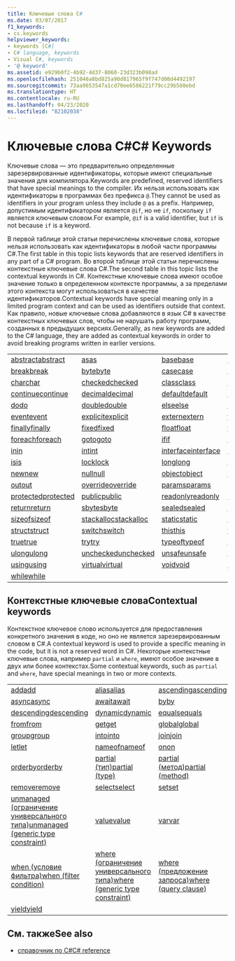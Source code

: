 ```yaml
---
title: Ключевые слова C#
ms.date: 03/07/2017
f1_keywords:
- cs.keywords
helpviewer_keywords:
- keywords [C#]
- C# language, keywords
- Visual C#, keywords
- '@ keyword'
ms.assetid: e929b0f2-4b92-4d37-8060-23d323b098ad
ms.openlocfilehash: 251046a8bd825a90d817965f9f747d08d4492197
ms.sourcegitcommit: 73aa9653547a1cd70ee6586221f79cc29b588ebd
ms.translationtype: HT
ms.contentlocale: ru-RU
ms.lasthandoff: 04/23/2020
ms.locfileid: "82102038"
---
```

# <a name="c-keywords"></a><span data-ttu-id="890ea-102">Ключевые слова C#</span><span class="sxs-lookup"><span data-stu-id="890ea-102">C# Keywords</span></span>

<span data-ttu-id="890ea-103">Ключевые слова — это предварительно определенные зарезервированные идентификаторы, которые имеют специальные значения для компилятора.</span><span class="sxs-lookup"><span data-stu-id="890ea-103">Keywords are predefined, reserved identifiers that have special meanings to the compiler.</span></span> <span data-ttu-id="890ea-104">Их нельзя использовать как идентификаторы в программах без префикса `@`.</span><span class="sxs-lookup"><span data-stu-id="890ea-104">They cannot be used as identifiers in your program unless they include `@` as a prefix.</span></span> <span data-ttu-id="890ea-105">Например, допустимым идентификатором является `@if`, но не `if`, поскольку `if` является ключевым словом.</span><span class="sxs-lookup"><span data-stu-id="890ea-105">For example, `@if` is a valid identifier, but `if` is not because `if` is a keyword.</span></span>  
  
 <span data-ttu-id="890ea-106">В первой таблице этой статьи перечислены ключевые слова, которые нельзя использовать как идентификаторы в любой части программы C#.</span><span class="sxs-lookup"><span data-stu-id="890ea-106">The first table in this topic lists keywords that are reserved identifiers in any part of a C# program.</span></span> <span data-ttu-id="890ea-107">Во второй таблице этой статьи перечислены контекстные ключевые слова C#.</span><span class="sxs-lookup"><span data-stu-id="890ea-107">The second table in this topic lists the contextual keywords in C#.</span></span> <span data-ttu-id="890ea-108">Контекстные ключевые слова имеют особое значение только в определенном контексте программы, а за пределами этого контекста могут использоваться в качестве идентификаторов.</span><span class="sxs-lookup"><span data-stu-id="890ea-108">Contextual keywords have special meaning only in a limited program context and can be used as identifiers outside that context.</span></span> <span data-ttu-id="890ea-109">Как правило, новые ключевые слова добавляются в язык C# в качестве контекстных ключевых слов, чтобы не нарушать работу программ, созданных в предыдущих версиях.</span><span class="sxs-lookup"><span data-stu-id="890ea-109">Generally, as new keywords are added to the C# language, they are added as contextual keywords in order to avoid breaking programs written in earlier versions.</span></span>  
  
|||||  
|---|---|---|---|  
|[<span data-ttu-id="890ea-110">abstract</span><span class="sxs-lookup"><span data-stu-id="890ea-110">abstract</span></span>](abstract.md)|[<span data-ttu-id="890ea-111">as</span><span class="sxs-lookup"><span data-stu-id="890ea-111">as</span></span>](../operators/type-testing-and-cast.md#as-operator)|[<span data-ttu-id="890ea-112">base</span><span class="sxs-lookup"><span data-stu-id="890ea-112">base</span></span>](base.md)|[<span data-ttu-id="890ea-113">bool</span><span class="sxs-lookup"><span data-stu-id="890ea-113">bool</span></span>](../builtin-types/bool.md)|  
|[<span data-ttu-id="890ea-114">break</span><span class="sxs-lookup"><span data-stu-id="890ea-114">break</span></span>](break.md)|[<span data-ttu-id="890ea-115">byte</span><span class="sxs-lookup"><span data-stu-id="890ea-115">byte</span></span>](../builtin-types/integral-numeric-types.md)|[<span data-ttu-id="890ea-116">case</span><span class="sxs-lookup"><span data-stu-id="890ea-116">case</span></span>](switch.md)|[<span data-ttu-id="890ea-117">catch</span><span class="sxs-lookup"><span data-stu-id="890ea-117">catch</span></span>](try-catch.md)|  
|[<span data-ttu-id="890ea-118">char</span><span class="sxs-lookup"><span data-stu-id="890ea-118">char</span></span>](../builtin-types/char.md)|[<span data-ttu-id="890ea-119">checked</span><span class="sxs-lookup"><span data-stu-id="890ea-119">checked</span></span>](checked.md)|[<span data-ttu-id="890ea-120">class</span><span class="sxs-lookup"><span data-stu-id="890ea-120">class</span></span>](class.md)|[<span data-ttu-id="890ea-121">const</span><span class="sxs-lookup"><span data-stu-id="890ea-121">const</span></span>](const.md)|  
|[<span data-ttu-id="890ea-122">continue</span><span class="sxs-lookup"><span data-stu-id="890ea-122">continue</span></span>](continue.md)|[<span data-ttu-id="890ea-123">decimal</span><span class="sxs-lookup"><span data-stu-id="890ea-123">decimal</span></span>](../builtin-types/floating-point-numeric-types.md)|[<span data-ttu-id="890ea-124">default</span><span class="sxs-lookup"><span data-stu-id="890ea-124">default</span></span>](default.md)|[<span data-ttu-id="890ea-125">delegate</span><span class="sxs-lookup"><span data-stu-id="890ea-125">delegate</span></span>](../builtin-types/reference-types.md)|  
|[<span data-ttu-id="890ea-126">do</span><span class="sxs-lookup"><span data-stu-id="890ea-126">do</span></span>](do.md)|[<span data-ttu-id="890ea-127">double</span><span class="sxs-lookup"><span data-stu-id="890ea-127">double</span></span>](../builtin-types/floating-point-numeric-types.md)|[<span data-ttu-id="890ea-128">else</span><span class="sxs-lookup"><span data-stu-id="890ea-128">else</span></span>](if-else.md)|[<span data-ttu-id="890ea-129">enum</span><span class="sxs-lookup"><span data-stu-id="890ea-129">enum</span></span>](../builtin-types/enum.md)|  
|[<span data-ttu-id="890ea-130">event</span><span class="sxs-lookup"><span data-stu-id="890ea-130">event</span></span>](event.md)|[<span data-ttu-id="890ea-131">explicit</span><span class="sxs-lookup"><span data-stu-id="890ea-131">explicit</span></span>](../operators/user-defined-conversion-operators.md)|[<span data-ttu-id="890ea-132">extern</span><span class="sxs-lookup"><span data-stu-id="890ea-132">extern</span></span>](extern.md)|[<span data-ttu-id="890ea-133">false</span><span class="sxs-lookup"><span data-stu-id="890ea-133">false</span></span>](../builtin-types/bool.md)|  
|[<span data-ttu-id="890ea-134">finally</span><span class="sxs-lookup"><span data-stu-id="890ea-134">finally</span></span>](try-finally.md)|[<span data-ttu-id="890ea-135">fixed</span><span class="sxs-lookup"><span data-stu-id="890ea-135">fixed</span></span>](fixed-statement.md)|[<span data-ttu-id="890ea-136">float</span><span class="sxs-lookup"><span data-stu-id="890ea-136">float</span></span>](../builtin-types/floating-point-numeric-types.md)|[<span data-ttu-id="890ea-137">for</span><span class="sxs-lookup"><span data-stu-id="890ea-137">for</span></span>](for.md)|  
|[<span data-ttu-id="890ea-138">foreach</span><span class="sxs-lookup"><span data-stu-id="890ea-138">foreach</span></span>](foreach-in.md)|[<span data-ttu-id="890ea-139">goto</span><span class="sxs-lookup"><span data-stu-id="890ea-139">goto</span></span>](goto.md)|[<span data-ttu-id="890ea-140">if</span><span class="sxs-lookup"><span data-stu-id="890ea-140">if</span></span>](if-else.md)|[<span data-ttu-id="890ea-141">implicit</span><span class="sxs-lookup"><span data-stu-id="890ea-141">implicit</span></span>](../operators/user-defined-conversion-operators.md)|  
|[<span data-ttu-id="890ea-142">in</span><span class="sxs-lookup"><span data-stu-id="890ea-142">in</span></span>](in.md)|[<span data-ttu-id="890ea-143">int</span><span class="sxs-lookup"><span data-stu-id="890ea-143">int</span></span>](../builtin-types/integral-numeric-types.md)|[<span data-ttu-id="890ea-144">interface</span><span class="sxs-lookup"><span data-stu-id="890ea-144">interface</span></span>](interface.md)|[<span data-ttu-id="890ea-145">internal</span><span class="sxs-lookup"><span data-stu-id="890ea-145">internal</span></span>](internal.md)|
|[<span data-ttu-id="890ea-146">is</span><span class="sxs-lookup"><span data-stu-id="890ea-146">is</span></span>](is.md)|[<span data-ttu-id="890ea-147">lock</span><span class="sxs-lookup"><span data-stu-id="890ea-147">lock</span></span>](lock-statement.md)|[<span data-ttu-id="890ea-148">long</span><span class="sxs-lookup"><span data-stu-id="890ea-148">long</span></span>](../builtin-types/integral-numeric-types.md)|[<span data-ttu-id="890ea-149">namespace</span><span class="sxs-lookup"><span data-stu-id="890ea-149">namespace</span></span>](namespace.md)|
|[<span data-ttu-id="890ea-150">new</span><span class="sxs-lookup"><span data-stu-id="890ea-150">new</span></span>](../operators/new-operator.md)|[<span data-ttu-id="890ea-151">null</span><span class="sxs-lookup"><span data-stu-id="890ea-151">null</span></span>](null.md)|[<span data-ttu-id="890ea-152">object</span><span class="sxs-lookup"><span data-stu-id="890ea-152">object</span></span>](../builtin-types/reference-types.md)|[<span data-ttu-id="890ea-153">operator</span><span class="sxs-lookup"><span data-stu-id="890ea-153">operator</span></span>](../operators/operator-overloading.md)|
|[<span data-ttu-id="890ea-154">out</span><span class="sxs-lookup"><span data-stu-id="890ea-154">out</span></span>](out.md)|[<span data-ttu-id="890ea-155">override</span><span class="sxs-lookup"><span data-stu-id="890ea-155">override</span></span>](override.md)|[<span data-ttu-id="890ea-156">params</span><span class="sxs-lookup"><span data-stu-id="890ea-156">params</span></span>](params.md)|[<span data-ttu-id="890ea-157">private</span><span class="sxs-lookup"><span data-stu-id="890ea-157">private</span></span>](private.md)|
|[<span data-ttu-id="890ea-158">protected</span><span class="sxs-lookup"><span data-stu-id="890ea-158">protected</span></span>](protected.md)|[<span data-ttu-id="890ea-159">public</span><span class="sxs-lookup"><span data-stu-id="890ea-159">public</span></span>](public.md)|[<span data-ttu-id="890ea-160">readonly</span><span class="sxs-lookup"><span data-stu-id="890ea-160">readonly</span></span>](readonly.md)|[<span data-ttu-id="890ea-161">ref</span><span class="sxs-lookup"><span data-stu-id="890ea-161">ref</span></span>](ref.md)|
|[<span data-ttu-id="890ea-162">return</span><span class="sxs-lookup"><span data-stu-id="890ea-162">return</span></span>](return.md)|[<span data-ttu-id="890ea-163">sbyte</span><span class="sxs-lookup"><span data-stu-id="890ea-163">sbyte</span></span>](../builtin-types/integral-numeric-types.md)|[<span data-ttu-id="890ea-164">sealed</span><span class="sxs-lookup"><span data-stu-id="890ea-164">sealed</span></span>](sealed.md)|[<span data-ttu-id="890ea-165">short</span><span class="sxs-lookup"><span data-stu-id="890ea-165">short</span></span>](../builtin-types/integral-numeric-types.md)||
[<span data-ttu-id="890ea-166">sizeof</span><span class="sxs-lookup"><span data-stu-id="890ea-166">sizeof</span></span>](../operators/sizeof.md)|[<span data-ttu-id="890ea-167">stackalloc</span><span class="sxs-lookup"><span data-stu-id="890ea-167">stackalloc</span></span>](../operators/stackalloc.md)|[<span data-ttu-id="890ea-168">static</span><span class="sxs-lookup"><span data-stu-id="890ea-168">static</span></span>](static.md)|[<span data-ttu-id="890ea-169">string</span><span class="sxs-lookup"><span data-stu-id="890ea-169">string</span></span>](../builtin-types/reference-types.md)|
|[<span data-ttu-id="890ea-170">struct</span><span class="sxs-lookup"><span data-stu-id="890ea-170">struct</span></span>](../builtin-types/struct.md)|[<span data-ttu-id="890ea-171">switch</span><span class="sxs-lookup"><span data-stu-id="890ea-171">switch</span></span>](switch.md)|[<span data-ttu-id="890ea-172">this</span><span class="sxs-lookup"><span data-stu-id="890ea-172">this</span></span>](this.md)|[<span data-ttu-id="890ea-173">throw</span><span class="sxs-lookup"><span data-stu-id="890ea-173">throw</span></span>](throw.md)|
|[<span data-ttu-id="890ea-174">true</span><span class="sxs-lookup"><span data-stu-id="890ea-174">true</span></span>](../builtin-types/bool.md)|[<span data-ttu-id="890ea-175">try</span><span class="sxs-lookup"><span data-stu-id="890ea-175">try</span></span>](try-catch.md)|[<span data-ttu-id="890ea-176">typeof</span><span class="sxs-lookup"><span data-stu-id="890ea-176">typeof</span></span>](../operators/type-testing-and-cast.md#typeof-operator)|[<span data-ttu-id="890ea-177">uint</span><span class="sxs-lookup"><span data-stu-id="890ea-177">uint</span></span>](../builtin-types/integral-numeric-types.md)|
|[<span data-ttu-id="890ea-178">ulong</span><span class="sxs-lookup"><span data-stu-id="890ea-178">ulong</span></span>](../builtin-types/integral-numeric-types.md)|[<span data-ttu-id="890ea-179">unchecked</span><span class="sxs-lookup"><span data-stu-id="890ea-179">unchecked</span></span>](unchecked.md)|[<span data-ttu-id="890ea-180">unsafe</span><span class="sxs-lookup"><span data-stu-id="890ea-180">unsafe</span></span>](unsafe.md)|[<span data-ttu-id="890ea-181">ushort</span><span class="sxs-lookup"><span data-stu-id="890ea-181">ushort</span></span>](../builtin-types/integral-numeric-types.md)|
|[<span data-ttu-id="890ea-182">using</span><span class="sxs-lookup"><span data-stu-id="890ea-182">using</span></span>](using.md)|[<span data-ttu-id="890ea-183">virtual</span><span class="sxs-lookup"><span data-stu-id="890ea-183">virtual</span></span>](virtual.md)|[<span data-ttu-id="890ea-184">void</span><span class="sxs-lookup"><span data-stu-id="890ea-184">void</span></span>](../builtin-types/void.md)|[<span data-ttu-id="890ea-185">volatile</span><span class="sxs-lookup"><span data-stu-id="890ea-185">volatile</span></span>](volatile.md)|
|[<span data-ttu-id="890ea-186">while</span><span class="sxs-lookup"><span data-stu-id="890ea-186">while</span></span>](while.md)|

## <a name="contextual-keywords"></a><span data-ttu-id="890ea-187">Контекстные ключевые слова</span><span class="sxs-lookup"><span data-stu-id="890ea-187">Contextual keywords</span></span>

 <span data-ttu-id="890ea-188">Контекстное ключевое слово используется для предоставления конкретного значения в коде, но оно не является зарезервированным словом в C#.</span><span class="sxs-lookup"><span data-stu-id="890ea-188">A contextual keyword is used to provide a specific meaning in the code, but it is not a reserved word in C#.</span></span> <span data-ttu-id="890ea-189">Некоторые контекстные ключевые слова, например `partial` и `where`, имеют особое значение в двух или более контекстах.</span><span class="sxs-lookup"><span data-stu-id="890ea-189">Some contextual keywords, such as `partial` and `where`, have special meanings in two or more contexts.</span></span>  
  
||||  
|---|---|---|  
|[<span data-ttu-id="890ea-190">add</span><span class="sxs-lookup"><span data-stu-id="890ea-190">add</span></span>](add.md)|[<span data-ttu-id="890ea-191">alias</span><span class="sxs-lookup"><span data-stu-id="890ea-191">alias</span></span>](extern-alias.md)|[<span data-ttu-id="890ea-192">ascending</span><span class="sxs-lookup"><span data-stu-id="890ea-192">ascending</span></span>](ascending.md)|
|[<span data-ttu-id="890ea-193">async</span><span class="sxs-lookup"><span data-stu-id="890ea-193">async</span></span>](async.md)|[<span data-ttu-id="890ea-194">await</span><span class="sxs-lookup"><span data-stu-id="890ea-194">await</span></span>](../operators/await.md)|[<span data-ttu-id="890ea-195">by</span><span class="sxs-lookup"><span data-stu-id="890ea-195">by</span></span>](by.md)|
|[<span data-ttu-id="890ea-196">descending</span><span class="sxs-lookup"><span data-stu-id="890ea-196">descending</span></span>](descending.md)|[<span data-ttu-id="890ea-197">dynamic</span><span class="sxs-lookup"><span data-stu-id="890ea-197">dynamic</span></span>](../builtin-types/reference-types.md)|[<span data-ttu-id="890ea-198">equals</span><span class="sxs-lookup"><span data-stu-id="890ea-198">equals</span></span>](equals.md)|
|[<span data-ttu-id="890ea-199">from</span><span class="sxs-lookup"><span data-stu-id="890ea-199">from</span></span>](from-clause.md)|[<span data-ttu-id="890ea-200">get</span><span class="sxs-lookup"><span data-stu-id="890ea-200">get</span></span>](get.md)|[<span data-ttu-id="890ea-201">global</span><span class="sxs-lookup"><span data-stu-id="890ea-201">global</span></span>](../operators/namespace-alias-qualifier.md)|
|[<span data-ttu-id="890ea-202">group</span><span class="sxs-lookup"><span data-stu-id="890ea-202">group</span></span>](group-clause.md)|[<span data-ttu-id="890ea-203">into</span><span class="sxs-lookup"><span data-stu-id="890ea-203">into</span></span>](into.md)|[<span data-ttu-id="890ea-204">join</span><span class="sxs-lookup"><span data-stu-id="890ea-204">join</span></span>](join-clause.md)|
|[<span data-ttu-id="890ea-205">let</span><span class="sxs-lookup"><span data-stu-id="890ea-205">let</span></span>](let-clause.md)|[<span data-ttu-id="890ea-206">nameof</span><span class="sxs-lookup"><span data-stu-id="890ea-206">nameof</span></span>](../operators/nameof.md)|[<span data-ttu-id="890ea-207">on</span><span class="sxs-lookup"><span data-stu-id="890ea-207">on</span></span>](on.md)|
|[<span data-ttu-id="890ea-208">orderby</span><span class="sxs-lookup"><span data-stu-id="890ea-208">orderby</span></span>](orderby-clause.md)|[<span data-ttu-id="890ea-209">partial (тип)</span><span class="sxs-lookup"><span data-stu-id="890ea-209">partial (type)</span></span>](partial-type.md)|[<span data-ttu-id="890ea-210">partial (метод)</span><span class="sxs-lookup"><span data-stu-id="890ea-210">partial (method)</span></span>](partial-method.md)|
|[<span data-ttu-id="890ea-211">remove</span><span class="sxs-lookup"><span data-stu-id="890ea-211">remove</span></span>](remove.md)|[<span data-ttu-id="890ea-212">select</span><span class="sxs-lookup"><span data-stu-id="890ea-212">select</span></span>](select-clause.md)|[<span data-ttu-id="890ea-213">set</span><span class="sxs-lookup"><span data-stu-id="890ea-213">set</span></span>](set.md)|
|[<span data-ttu-id="890ea-214">unmanaged (ограничение универсального типа)</span><span class="sxs-lookup"><span data-stu-id="890ea-214">unmanaged (generic type constraint)</span></span>](where-generic-type-constraint.md)|[<span data-ttu-id="890ea-215">value</span><span class="sxs-lookup"><span data-stu-id="890ea-215">value</span></span>](value.md)|[<span data-ttu-id="890ea-216">var</span><span class="sxs-lookup"><span data-stu-id="890ea-216">var</span></span>](var.md)|
|[<span data-ttu-id="890ea-217">when (условие фильтра)</span><span class="sxs-lookup"><span data-stu-id="890ea-217">when (filter condition)</span></span>](when.md)|[<span data-ttu-id="890ea-218">where (ограничение универсального типа)</span><span class="sxs-lookup"><span data-stu-id="890ea-218">where (generic type constraint)</span></span>](where-generic-type-constraint.md)|[<span data-ttu-id="890ea-219">where (предложение запроса)</span><span class="sxs-lookup"><span data-stu-id="890ea-219">where (query clause)</span></span>](where-clause.md)|
|[<span data-ttu-id="890ea-220">yield</span><span class="sxs-lookup"><span data-stu-id="890ea-220">yield</span></span>](yield.md)| | |
  
## <a name="see-also"></a><span data-ttu-id="890ea-221">См. также</span><span class="sxs-lookup"><span data-stu-id="890ea-221">See also</span></span>

- [<span data-ttu-id="890ea-222">справочник по C#</span><span class="sxs-lookup"><span data-stu-id="890ea-222">C# reference</span></span>](../index.md)
